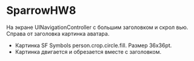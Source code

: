 # SparrowHW8

На экране UINavigationController с большим заголовком и скрол вью. Справа от заголовка картинка аватара.

- Картинка SF Symbols person.crop.circle.fill. Размер 36x36pt.
- Картинка двигается и обрезается вместе с заголовком.
